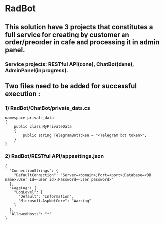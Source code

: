 # RadBot
## This solution have 3 projects that constitutes a full service for creating by customer an order/preorder in cafe and processing it in admin panel.
### Service projects: RESTful API(done), ChatBot(done), AdminPanel(in progress).


## Two files need to be added for successful  execution :
### 1) RadBot/ChatBot/private_data.cs
```
namespace private_data
{
    public class MyPrivateData
    {
        public string TelegramBotToken = "<Telegram bot token>";
    }
}
```
### 2) RadBot/RESTful API/appsettings.json
```
{
  "ConnectionStrings": {
    "DefaultConnection": "Server=<domain>;Port=<port>;Database=<DB name>;User Id=<user id>;Password=<user password>"
  },
  "Logging": {
    "LogLevel": {
      "Default": "Information",
      "Microsoft.AspNetCore": "Warning"
    }
  },
  "AllowedHosts": "*"
}
```
